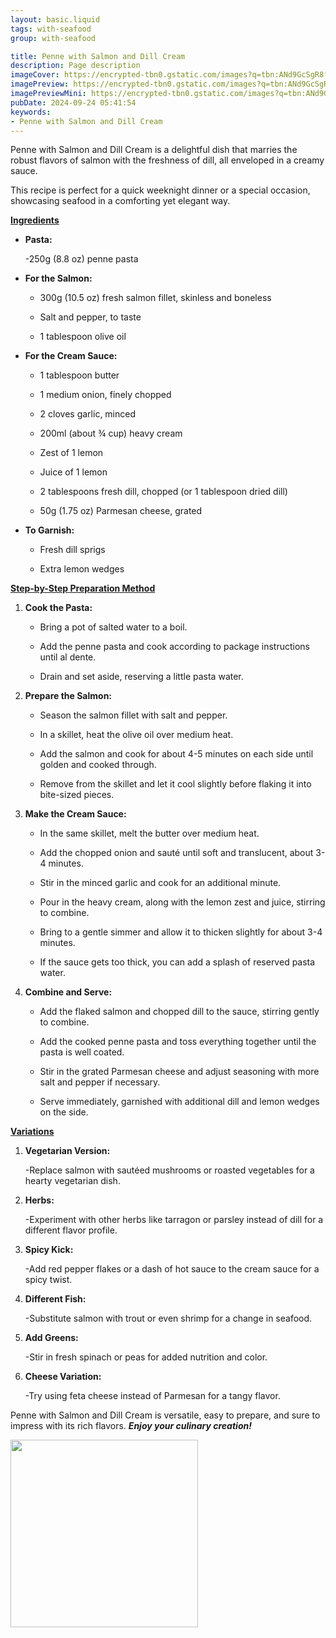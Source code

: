 ```yaml
---
layout: basic.liquid
tags: with-seafood
group: with-seafood

title: Penne with Salmon and Dill Cream
description: Page description
imageCover: https://encrypted-tbn0.gstatic.com/images?q=tbn:ANd9GcSgR8f1ncBosZTBjdzcbdyDn5IdvfVBzydsOg&s
imagePreview: https://encrypted-tbn0.gstatic.com/images?q=tbn:ANd9GcSgR8f1ncBosZTBjdzcbdyDn5IdvfVBzydsOg&s
imagePreviewMini: https://encrypted-tbn0.gstatic.com/images?q=tbn:ANd9GcSgR8f1ncBosZTBjdzcbdyDn5IdvfVBzydsOg&s
pubDate: 2024-09-24 05:41:54
keywords:
- Penne with Salmon and Dill Cream
---
```





Penne with Salmon and Dill Cream is a delightful dish that marries the robust flavors of salmon with the freshness of dill, all enveloped in a creamy sauce. 

This recipe is perfect for a quick weeknight dinner or a special occasion, showcasing seafood in a comforting yet elegant way. 

<u><b>Ingredients</b></u>

- **Pasta:**

  -250g (8.8 oz) penne pasta

- **For the Salmon:**

  - 300g (10.5 oz) fresh salmon fillet, skinless and boneless

  - Salt and pepper, to taste

  - 1 tablespoon olive oil

- **For the Cream Sauce:**

  - 1 tablespoon butter

  - 1 medium onion, finely chopped

  - 2 cloves garlic, minced

  - 200ml (about ¾ cup) heavy cream

  - Zest of 1 lemon

  - Juice of 1 lemon

  - 2 tablespoons fresh dill, chopped (or 1 tablespoon dried dill)

  - 50g (1.75 oz) Parmesan cheese, grated

- **To Garnish:**

  - Fresh dill sprigs

  - Extra lemon wedges

<u><b>Step-by-Step Preparation Method</b></u>

1. **Cook the Pasta:**

   - Bring a pot of salted water to a boil. 
   
   - Add the penne pasta and cook according to package instructions until al dente. 
   
   - Drain and set aside, reserving a little pasta water.

2. **Prepare the Salmon:**

   - Season the salmon fillet with salt and pepper. 
   
   - In a skillet, heat the olive oil over medium heat. 
   
   - Add the salmon and cook for about 4-5 minutes on each side until golden and cooked through. 
   
   - Remove from the skillet and let it cool slightly before flaking it into bite-sized pieces.

3. **Make the Cream Sauce:**

   - In the same skillet, melt the butter over medium heat. 
   
   - Add the chopped onion and sauté until soft and translucent, about 3-4 minutes. 
   
   - Stir in the minced garlic and cook for an additional minute.

   - Pour in the heavy cream, along with the lemon zest and juice, stirring to combine. 
   
   - Bring to a gentle simmer and allow it to thicken slightly for about 3-4 minutes. 
   
   - If the sauce gets too thick, you can add a splash of reserved pasta water.

4. **Combine and Serve:**

   - Add the flaked salmon and chopped dill to the sauce, stirring gently to combine. 
   
   - Add the cooked penne pasta and toss everything together until the pasta is well coated. 
   
   - Stir in the grated Parmesan cheese and adjust seasoning with more salt and pepper if necessary.

   - Serve immediately, garnished with additional dill and lemon wedges on the side.

<u><b>Variations</b></u>

1. **Vegetarian Version:**

   -Replace salmon with sautéed mushrooms or roasted vegetables for a hearty vegetarian dish.

2. **Herbs:**

   -Experiment with other herbs like tarragon or parsley instead of dill for a different flavor profile.

3. **Spicy Kick:**

   -Add red pepper flakes or a dash of hot sauce to the cream sauce for a spicy twist.

4. **Different Fish:**

   -Substitute salmon with trout or even shrimp for a change in seafood.

5. **Add Greens:**

   -Stir in fresh spinach or peas for added nutrition and color.

6. **Cheese Variation:**

   -Try using feta cheese instead of Parmesan for a tangy flavor.

Penne with Salmon and Dill Cream is versatile, easy to prepare, and sure to impress with its rich flavors. <b><i>Enjoy your culinary creation!</i></b>


<img src="https://encrypted-tbn0.gstatic.com/images?q=tbn:ANd9GcT_wd2iuSpSXDDLP2bT1_4QceuPhzcdG4IXHQ&s" width="300" height="300">
